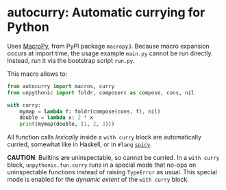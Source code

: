 # autocurry: Automatic currying for Python

Uses [MacroPy](https://github.com/azazel75/macropy), from PyPI package ``macropy3``. Because macro expansion occurs at import time, the usage example `main.py` cannot be run directly. Instead, run it via the bootstrap script `run.py`.

This macro allows to:

```python
from autocurry import macros, curry
from unpythonic import foldr, composerc as compose, cons, nil

with curry:
    mymap = lambda f: foldr(compose(cons, f), nil)
    double = lambda x: 2 * x
    print(mymap(double, (1, 2, 3)))
```

All function calls *lexically* inside a ``with curry`` block are automatically curried, somewhat like in Haskell, or in ``#lang`` [``spicy``](https://github.com/Technologicat/spicy).

**CAUTION**: Builtins are uninspectable, so cannot be curried. In a ``with curry`` block, ``unpythonic.fun.curry`` runs in a special mode that no-ops on uninspectable functions instead of raising ``TypeError`` as usual. This special mode is enabled for the *dynamic extent* of the ``with curry`` block.


